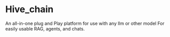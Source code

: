 # Hive_chain
An all-in-one plug and Play platform for use with any llm or other model For easily usable RAG, agents, and chats.
